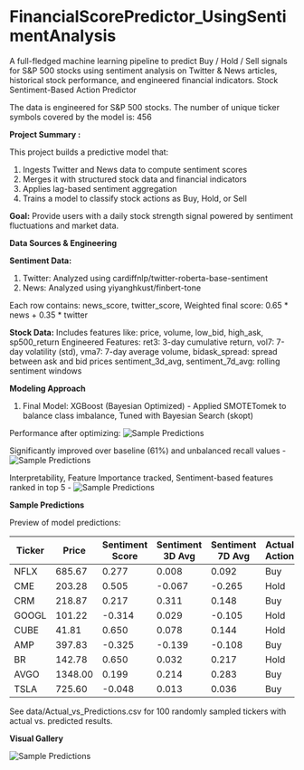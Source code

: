 # FinancialScorePredictor_UsingSentimentAnalysis
A full-fledged machine learning pipeline to predict Buy / Hold / Sell signals for S&P 500 stocks using sentiment analysis on Twitter & News articles, historical stock performance, and engineered financial indicators. Stock Sentiment-Based Action Predictor

The data is engineered for S&P 500 stocks. The number of unique ticker symbols covered by the model is: 456

**Project Summary :**

This project builds a predictive model that: 
1) Ingests Twitter and News data to compute sentiment scores
2) Merges it with structured stock data and financial indicators
3) Applies lag-based sentiment aggregation
4) Trains a model to classify stock actions as Buy, Hold, or Sell

**Goal:** Provide users with a daily stock strength signal powered by sentiment fluctuations and market data.

**Data Sources & Engineering**

**Sentiment Data:**
1) Twitter: Analyzed using cardiffnlp/twitter-roberta-base-sentiment
2) News: Analyzed using yiyanghkust/finbert-tone

Each row contains: news_score, twitter_score, Weighted final score: 0.65 * news + 0.35 * twitter

**Stock Data:** Includes features like: price, volume, low_bid, high_ask, sp500_return
Engineered Features: ret3: 3-day cumulative return, vol7: 7-day volatility (std), vma7: 7-day average volume, bidask_spread: spread between ask and bid prices
sentiment_3d_avg, sentiment_7d_avg: rolling sentiment windows

**Modeling Approach**
1) Final Model: XGBoost (Bayesian Optimized) - Applied SMOTETomek to balance class imbalance, Tuned with Bayesian Search (skopt)

Performance after optimizing:
![Sample Predictions](visualization/sample_predictions_table.png)

Significantly improved over baseline (61%) and unbalanced recall values - ![Sample Predictions](visualization/sample_predictions_table.png)

Interpretability, Feature Importance tracked, Sentiment-based features ranked in top 5 - ![Sample Predictions](visualization/sample_predictions_table.png)


**Sample Predictions**

Preview of model predictions:

| Ticker | Price   | Sentiment Score | Sentiment 3D Avg | Sentiment 7D Avg | Actual Action | Predicted Action |
|--------|---------|------------------|------------------|------------------|----------------|-------------------|
| NFLX   | 685.67  | 0.277            | 0.008            | 0.092            | Buy            | Hold              |
| CME    | 203.28  | 0.505            | -0.067           | -0.265           | Hold           | Sell              |
| CRM    | 218.87  | 0.217            | 0.311            | 0.148            | Buy            | Buy               |
| GOOGL  | 101.22  | -0.314           | 0.029            | -0.105           | Hold           | Buy               |
| CUBE   | 41.81   | 0.650            | 0.078            | 0.144            | Hold           | Hold              |
| AMP    | 397.83  | -0.325           | -0.139           | -0.108           | Buy            | Hold              |
| BR     | 142.78  | 0.650            | 0.032            | 0.217            | Hold           | Hold              |
| AVGO   | 1348.00 | 0.199            | 0.214            | 0.283            | Buy            | Buy               |
| TSLA   | 725.60  | -0.048           | 0.013            | 0.036            | Buy            | Sell              |

See data/Actual_vs_Predictions.csv for 100 randomly sampled tickers with actual vs. predicted results.


**Visual Gallery**

![Sample Predictions](visualization/sample_predictions_table.png)

